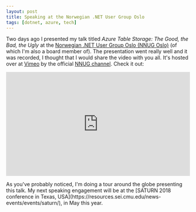 ```yaml
---
layout: post
title: Speaking at the Norwegian .NET User Group Oslo
tags: [dotnet, azure, tech]
---
```

Two days ago I presented my talk titled *Azure Table Storage: The Good, the Bad, the Ugly* at the [Norwegian .NET User Group Oslo (NNUG Oslo)](https://www.meetup.com/NNUGOslo/) (of which I'm also a board member of). The presentation went really well and it was recorded, I thought that I would share the video with you all. It's hosted over at [Vimeo](https://vimeo.com/) by the official [NNUG channel](https://vimeo.com/nnug). Check it out:
<p>
<div style="padding:56.3% 0 0 0;position:relative;"><iframe src="https://player.vimeo.com/video/266489306" style="position:absolute;top:0;left:0;width:100%;height:100%;" frameborder="0" webkitallowfullscreen mozallowfullscreen allowfullscreen></iframe></div><script src="https://player.vimeo.com/api/player.js"></script>
</p>
As you've probably noticed, I'm doing a tour around the globe presenting this talk. My next speaking engagement will be at the [SATURN 2018 conference in Texas, USA](https://resources.sei.cmu.edu/news-events/events/saturn/), in May this year.
